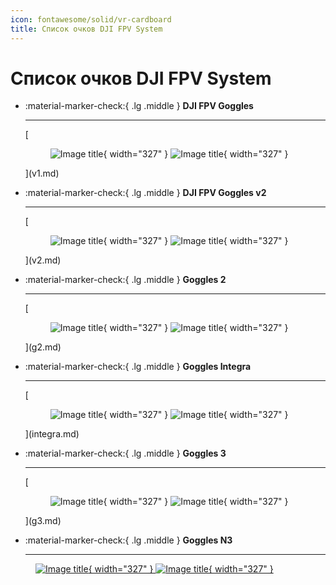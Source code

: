 ```yaml
---
icon: fontawesome/solid/vr-cardboard
title: Список очков DJI FPV System
---
```

# Список очков DJI FPV System
<div class="grid cards" markdown>

-   :material-marker-check:{ .lg .middle } __DJI FPV Goggles__

    ---

    [<figure markdown="span">
      ![Image title](./images/fpv_goggles_light.webp#only-light){ width="327" }
      ![Image title](./images/fpv_goggles_dark.webp#only-dark){ width="327" }
    </figure>](v1.md)

-   :material-marker-check:{ .lg .middle } __DJI FPV Goggles v2__

    ---

    [<figure markdown="span">
      ![Image title](./images/fpv_goggles_v2_light.webp#only-light){ width="327" }
      ![Image title](./images/fpv_goggles_v2_dark.webp#only-dark){ width="327" }
    </figure>](v2.md)

-   :material-marker-check:{ .lg .middle } __Goggles 2__

    ---
    [<figure markdown="span">
      ![Image title](./images/goggles2_light.webp#only-light){ width="327" }
      ![Image title](./images/goggles2_dark.webp#only-dark){ width="327" }
    </figure>](g2.md)

-   :material-marker-check:{ .lg .middle } __Goggles Integra__

    ---
     [<figure markdown="span">
      ![Image title](./images/goggles_integra_light.webp#only-light){ width="327" }
      ![Image title](./images/goggles_integra_dark.webp#only-dark){ width="327" }
    </figure>](integra.md)

-   :material-marker-check:{ .lg .middle } __Goggles 3__

    ---
    [<figure markdown="span">
      ![Image title](./images/goggles3_light.webp#only-light){ width="327" }
      ![Image title](./images/goggles3_dark.webp#only-dark){ width="327" }
    </figure>](g3.md)

-   :material-marker-check:{ .lg .middle } __Goggles N3__

    ---
   [<figure markdown="span">
      ![Image title](./images/goggles_n3_light.webp#only-light){ width="327" }
      ![Image title](./images/goggles_n3_dark.webp#only-dark){ width="327" }
    </figure>](n3.md)
</div>
